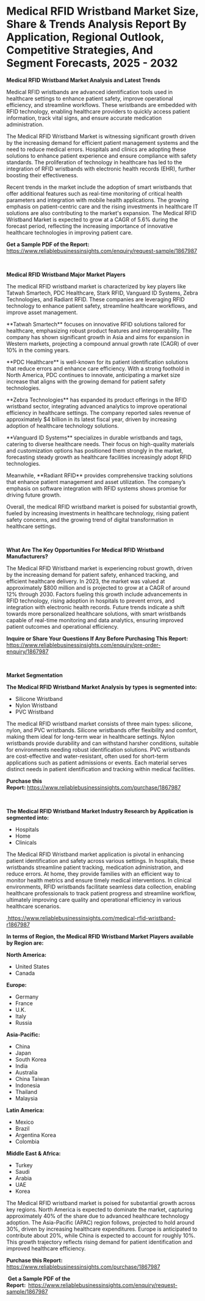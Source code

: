 <p><h1>Medical RFID Wristband Market Size, Share & Trends Analysis Report By Application, Regional Outlook, Competitive Strategies, And Segment Forecasts, 2025 - 2032</h1></p><p><strong>Medical RFID Wristband Market Analysis and Latest Trends</strong></p>
<p><p>Medical RFID wristbands are advanced identification tools used in healthcare settings to enhance patient safety, improve operational efficiency, and streamline workflows. These wristbands are embedded with RFID technology, enabling healthcare providers to quickly access patient information, track vital signs, and ensure accurate medication administration. </p><p>The Medical RFID Wristband Market is witnessing significant growth driven by the increasing demand for efficient patient management systems and the need to reduce medical errors. Hospitals and clinics are adopting these solutions to enhance patient experience and ensure compliance with safety standards. The proliferation of technology in healthcare has led to the integration of RFID wristbands with electronic health records (EHR), further boosting their effectiveness.</p><p>Recent trends in the market include the adoption of smart wristbands that offer additional features such as real-time monitoring of critical health parameters and integration with mobile health applications. The growing emphasis on patient-centric care and the rising investments in healthcare IT solutions are also contributing to the market's expansion. The Medical RFID Wristband Market is expected to grow at a CAGR of 5.6% during the forecast period, reflecting the increasing importance of innovative healthcare technologies in improving patient care.</p></p>
<p><strong>Get a Sample PDF of the Report:&nbsp;</strong> <a href="https://www.reliablebusinessinsights.com/enquiry/request-sample/1867987?utm_campaign=3500&utm_medium=2&utm_source=Github&utm_content=ia&utm_term=13042025&utm_id=medical-rfid-wristband">https://www.reliablebusinessinsights.com/enquiry/request-sample/1867987</a></p>
<p>&nbsp;</p>
<p><strong>Medical RFID Wristband Major Market Players</strong></p>
<p><p>The medical RFID wristband market is characterized by key players like Tatwah Smartech, PDC Healthcare, Stark RFID, Vanguard ID Systems, Zebra Technologies, and Radiant RFID. These companies are leveraging RFID technology to enhance patient safety, streamline healthcare workflows, and improve asset management.</p><p>**Tatwah Smartech** focuses on innovative RFID solutions tailored for healthcare, emphasizing robust product features and interoperability. The company has shown significant growth in Asia and aims for expansion in Western markets, projecting a compound annual growth rate (CAGR) of over 10% in the coming years.</p><p>**PDC Healthcare** is well-known for its patient identification solutions that reduce errors and enhance care efficiency. With a strong foothold in North America, PDC continues to innovate, anticipating a market size increase that aligns with the growing demand for patient safety technologies.</p><p>**Zebra Technologies** has expanded its product offerings in the RFID wristband sector, integrating advanced analytics to improve operational efficiency in healthcare settings. The company reported sales revenue of approximately $4 billion in its latest fiscal year, driven by increasing adoption of healthcare technology solutions.</p><p>**Vanguard ID Systems** specializes in durable wristbands and tags, catering to diverse healthcare needs. Their focus on high-quality materials and customization options has positioned them strongly in the market, forecasting steady growth as healthcare facilities increasingly adopt RFID technologies.</p><p>Meanwhile, **Radiant RFID** provides comprehensive tracking solutions that enhance patient management and asset utilization. The company’s emphasis on software integration with RFID systems shows promise for driving future growth.</p><p>Overall, the medical RFID wristband market is poised for substantial growth, fueled by increasing investments in healthcare technology, rising patient safety concerns, and the growing trend of digital transformation in healthcare settings.</p></p>
<p>&nbsp;</p>
<p><strong>What Are The Key Opportunities For Medical RFID Wristband Manufacturers?</strong></p>
<p><p>The Medical RFID Wristband market is experiencing robust growth, driven by the increasing demand for patient safety, enhanced tracking, and efficient healthcare delivery. In 2023, the market was valued at approximately $800 million and is projected to grow at a CAGR of around 12% through 2030. Factors fueling this growth include advancements in RFID technology, rising adoption in hospitals to prevent errors, and integration with electronic health records. Future trends indicate a shift towards more personalized healthcare solutions, with smart wristbands capable of real-time monitoring and data analytics, ensuring improved patient outcomes and operational efficiency.</p></p>
<p><strong>Inquire or Share Your Questions If Any Before Purchasing This Report:</strong> <a href="https://www.reliablebusinessinsights.com/enquiry/pre-order-enquiry/1867987?utm_campaign=3500&utm_medium=2&utm_source=Github&utm_content=ia&utm_term=13042025&utm_id=medical-rfid-wristband">https://www.reliablebusinessinsights.com/enquiry/pre-order-enquiry/1867987</a></p>
<p>&nbsp;</p>
<p><strong>Market Segmentation</strong></p>
<p><strong>The Medical RFID Wristband Market Analysis by types is segmented into:</strong></p>
<p><ul><li>Silicone Wristband</li><li>Nylon Wristband</li><li>PVC Wristband</li></ul></p>
<p><p>The medical RFID wristband market consists of three main types: silicone, nylon, and PVC wristbands. Silicone wristbands offer flexibility and comfort, making them ideal for long-term wear in healthcare settings. Nylon wristbands provide durability and can withstand harsher conditions, suitable for environments needing robust identification solutions. PVC wristbands are cost-effective and water-resistant, often used for short-term applications such as patient admissions or events. Each material serves distinct needs in patient identification and tracking within medical facilities.</p></p>
<p><strong>Purchase this Report:&nbsp;</strong><a href="https://www.reliablebusinessinsights.com/purchase/1867987?utm_campaign=3500&utm_medium=2&utm_source=Github&utm_content=ia&utm_term=13042025&utm_id=medical-rfid-wristband">https://www.reliablebusinessinsights.com/purchase/1867987</a></p>
<p>&nbsp;</p>
<p><strong>The Medical RFID Wristband Market Industry Research by Application is segmented into:</strong></p>
<p><ul><li>Hospitals</li><li>Home</li><li>Clinicals</li></ul></p>
<p><p>The Medical RFID Wristband market application is pivotal in enhancing patient identification and safety across various settings. In hospitals, these wristbands streamline patient tracking, medication administration, and reduce errors. At home, they provide families with an efficient way to monitor health metrics and ensure timely medical interventions. In clinical environments, RFID wristbands facilitate seamless data collection, enabling healthcare professionals to track patient progress and streamline workflow, ultimately improving care quality and operational efficiency in various healthcare scenarios.</p></p>
<p><a href="https://www.reliablebusinessinsights.com/medical-rfid-wristband-r1867987?utm_campaign=3500&utm_medium=2&utm_source=Github&utm_content=ia&utm_term=13042025&utm_id=medical-rfid-wristband">&nbsp;https://www.reliablebusinessinsights.com/medical-rfid-wristband-r1867987</a></p>
<p><strong>In terms of Region, the Medical RFID Wristband Market Players available by Region are:</strong></p>
<p>
    <p> <strong> North America: </strong>
        <ul>
            <li>United States</li>
            <li>Canada</li>
        </ul>
        </p> 
    <p> <strong> Europe: </strong>
        <ul>
            <li>Germany</li>
            <li>France</li>
            <li>U.K.</li>
            <li>Italy</li>
            <li>Russia</li>
        </ul>
        </p> 
    <p> <strong> Asia-Pacific: </strong>
        <ul>
            <li>China</li>
            <li>Japan</li>
            <li>South Korea</li>
            <li>India</li>
            <li>Australia</li>
            <li>China Taiwan</li>
            <li>Indonesia</li>
            <li>Thailand</li>
            <li>Malaysia</li>
        </ul>
        </p> 
    <p> <strong> Latin America: </strong>
        <ul>
            <li>Mexico</li>
            <li>Brazil</li>
            <li>Argentina Korea</li>
            <li>Colombia</li>
        </ul>
        </p> 
    <p> <strong> Middle East & Africa: </strong>
        <ul>
            <li>Turkey</li>
            <li>Saudi</li>
            <li>Arabia</li>
            <li>UAE</li>
            <li>Korea</li>
        </ul>
    </p>
    </p>
<p><p>The Medical RFID wristband market is poised for substantial growth across key regions. North America is expected to dominate the market, capturing approximately 40% of the share due to advanced healthcare technology adoption. The Asia-Pacific (APAC) region follows, projected to hold around 30%, driven by increasing healthcare expenditures. Europe is anticipated to contribute about 20%, while China is expected to account for roughly 10%. This growth trajectory reflects rising demand for patient identification and improved healthcare efficiency.</p></p>
<p><strong>Purchase this Report: </strong><a href="https://www.reliablebusinessinsights.com/purchase/1867987?utm_campaign=3500&utm_medium=2&utm_source=Github&utm_content=ia&utm_term=13042025&utm_id=medical-rfid-wristband">https://www.reliablebusinessinsights.com/purchase/1867987</a></p>
<p>&nbsp;<strong>Get a Sample PDF of the Report:&nbsp;&nbsp;</strong><a href="https://www.reliablebusinessinsights.com/enquiry/request-sample/1867987?utm_campaign=3500&utm_medium=2&utm_source=Github&utm_content=ia&utm_term=13042025&utm_id=medical-rfid-wristband">https://www.reliablebusinessinsights.com/enquiry/request-sample/1867987</a></p>
<p><strong></strong></p>
<p><p></p><p></p><p></p></p>